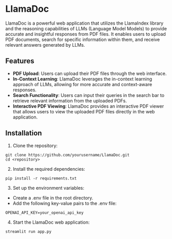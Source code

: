 # LlamaDoc

LlamaDoc is a powerful web application that utilizes the LlamaIndex library and the reasoning capabilities of LLMs (Language Model Models) to provide accurate and insightful responses from PDF files. It enables users to upload PDF documents, search for specific information within them, and receive relevant answers generated by LLMs.

## Features

- **PDF Upload**: Users can upload their PDF files through the web interface.
- **In-Context Learning**: LlamaDoc leverages the in-context learning approach of LLMs, allowing for more accurate and context-aware responses.
- **Search Functionality**: Users can input their queries in the search bar to retrieve relevant information from the uploaded PDFs.
- **Interactive PDF Viewing**: LlamaDoc provides an interactive PDF viewer that allows users to view the uploaded PDF files directly in the web application.

## Installation

1. Clone the repository:
```
git clone https://github.com/yourusername/LlamaDoc.git
cd <repository>
```
2. Install the required dependencies:
```
pip install -r requirements.txt
```
3. Set up the environment variables:
- Create a .env file in the root directory.
- Add the following key-value pairs to the .env file:
```
OPENAI_API_KEY=your_openai_api_key
```
4. Start the LlamaDoc web application:
```
streamlit run app.py
```



   
